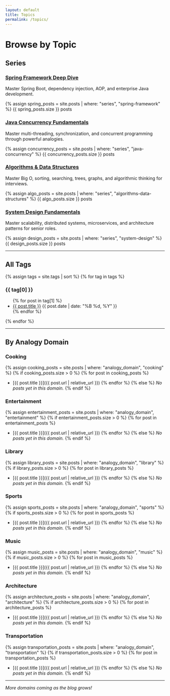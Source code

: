 ```yaml
---
layout: default
title: Topics
permalink: /topics/
---
```


# Browse by Topic

## Series

<div class="series-list">
  <div class="series-card">
    <h3><a href="{{ '/series/spring-framework/' | relative_url }}">Spring Framework Deep Dive</a></h3>
    <p>Master Spring Boot, dependency injection, AOP, and enterprise Java development.</p>
    <div class="series-stats">
      {% assign spring_posts = site.posts | where: "series", "spring-framework" %}
      {{ spring_posts.size }} posts
    </div>
  </div>

  <div class="series-card">
    <h3><a href="{{ '/series/java-concurrency/' | relative_url }}">Java Concurrency Fundamentals</a></h3>
    <p>Master multi-threading, synchronization, and concurrent programming through powerful analogies.</p>
    <div class="series-stats">
      {% assign concurrency_posts = site.posts | where: "series", "java-concurrency" %}
      {{ concurrency_posts.size }} posts
    </div>
  </div>

  <div class="series-card">
    <h3><a href="{{ '/series/algorithms-data-structures/' | relative_url }}">Algorithms & Data Structures</a></h3>
    <p>Master Big O, sorting, searching, trees, graphs, and algorithmic thinking for interviews.</p>
    <div class="series-stats">
      {% assign algo_posts = site.posts | where: "series", "algorithms-data-structures" %}
      {{ algo_posts.size }} posts
    </div>
  </div>

  <div class="series-card">
    <h3><a href="{{ '/series/system-design/' | relative_url }}">System Design Fundamentals</a></h3>
    <p>Master scalability, distributed systems, microservices, and architecture patterns for senior roles.</p>
    <div class="series-stats">
      {% assign design_posts = site.posts | where: "series", "system-design" %}
      {{ design_posts.size }} posts
    </div>
  </div>
</div>

---

## All Tags

<div class="tag-cloud">
{% assign tags = site.tags | sort %}
{% for tag in tags %}
  <div class="tag-group">
    <h3 id="{{ tag[0] | slugify }}">{{ tag[0] }}</h3>
    <ul>
    {% for post in tag[1] %}
      <li>
        <a href="{{ post.url | relative_url }}">{{ post.title }}</a>
        <span class="post-date">{{ post.date | date: "%B %d, %Y" }}</span>
      </li>
    {% endfor %}
    </ul>
  </div>
{% endfor %}
</div>

---

## By Analogy Domain

### Cooking
{% assign cooking_posts = site.posts | where: "analogy_domain", "cooking" %}
{% if cooking_posts.size > 0 %}
{% for post in cooking_posts %}
- [{{ post.title }}]({{ post.url | relative_url }})
{% endfor %}
{% else %}
*No posts yet in this domain.*
{% endif %}

### Entertainment
{% assign entertainment_posts = site.posts | where: "analogy_domain", "entertainment" %}
{% if entertainment_posts.size > 0 %}
{% for post in entertainment_posts %}
- [{{ post.title }}]({{ post.url | relative_url }})
{% endfor %}
{% else %}
*No posts yet in this domain.*
{% endif %}

### Library
{% assign library_posts = site.posts | where: "analogy_domain", "library" %}
{% if library_posts.size > 0 %}
{% for post in library_posts %}
- [{{ post.title }}]({{ post.url | relative_url }})
{% endfor %}
{% else %}
*No posts yet in this domain.*
{% endif %}

### Sports
{% assign sports_posts = site.posts | where: "analogy_domain", "sports" %}
{% if sports_posts.size > 0 %}
{% for post in sports_posts %}
- [{{ post.title }}]({{ post.url | relative_url }})
{% endfor %}
{% else %}
*No posts yet in this domain.*
{% endif %}

### Music
{% assign music_posts = site.posts | where: "analogy_domain", "music" %}
{% if music_posts.size > 0 %}
{% for post in music_posts %}
- [{{ post.title }}]({{ post.url | relative_url }})
{% endfor %}
{% else %}
*No posts yet in this domain.*
{% endif %}

### Architecture
{% assign architecture_posts = site.posts | where: "analogy_domain", "architecture" %}
{% if architecture_posts.size > 0 %}
{% for post in architecture_posts %}
- [{{ post.title }}]({{ post.url | relative_url }})
{% endfor %}
{% else %}
*No posts yet in this domain.*
{% endif %}

### Transportation
{% assign transportation_posts = site.posts | where: "analogy_domain", "transportation" %}
{% if transportation_posts.size > 0 %}
{% for post in transportation_posts %}
- [{{ post.title }}]({{ post.url | relative_url }})
{% endfor %}
{% else %}
*No posts yet in this domain.*
{% endif %}

---

*More domains coming as the blog grows!*
